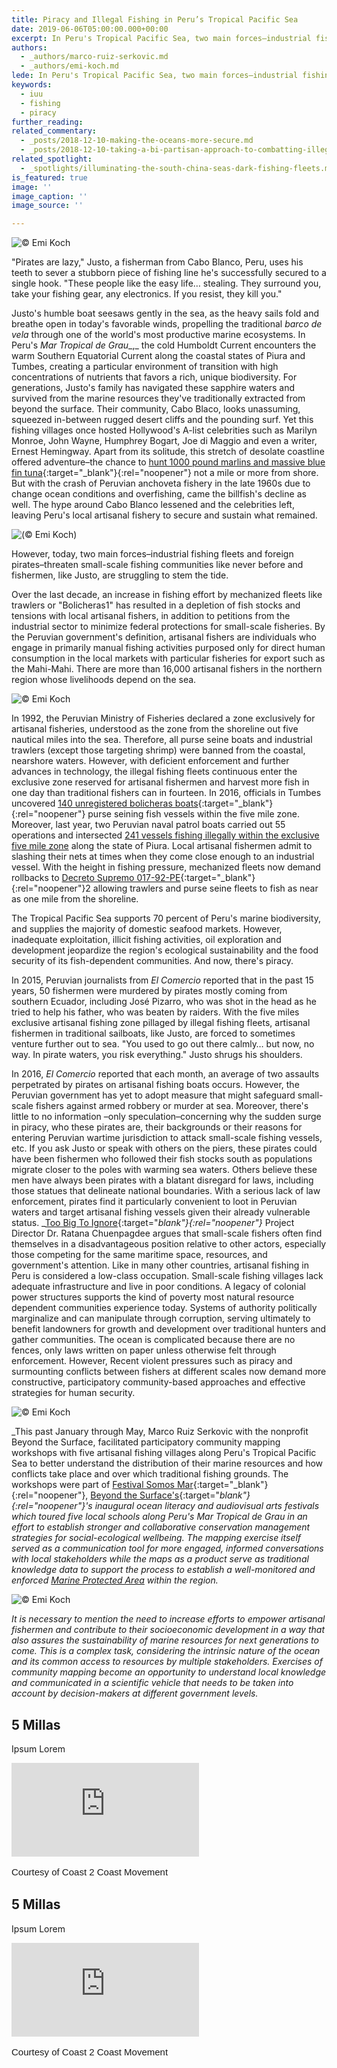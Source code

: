 ```yaml
---
title: Piracy and Illegal Fishing in Peru’s Tropical Pacific Sea
date: 2019-06-06T05:00:00.000+00:00
excerpt: In Peru's Tropical Pacific Sea, two main forces–industrial fishing fleets and foreign pirates–threaten small-scale fishing communities.
authors:
  - _authors/marco-ruiz-serkovic.md
  - _authors/emi-koch.md
lede: In Peru's Tropical Pacific Sea, two main forces–industrial fishing fleets and foreign pirates–threaten small-scale fishing communities.
keywords:
  - iuu
  - fishing
  - piracy
further_reading:
related_commentary:
  - _posts/2018-12-10-making-the-oceans-more-secure.md
  - _posts/2018-12-10-taking-a-bi-partisan-approach-to-combatting-illegal-fishing.md
related_spotlight:
  - _spotlights/illuminating-the-south-china-seas-dark-fishing-fleets.md
is_featured: true
image: ''
image_caption: ''
image_source: ''

---
```

![© Emi Koch](https://res.cloudinary.com/csisideaslab/image/upload/v1558463603/ocean/Peru__Artisanal-Fisherman-SU6A5363-2.jpg "Justo (whose name has been changed for his protection), as he gently tugs at the fishing line casted 20 minutes ago.")

"Pirates are lazy," Justo, a fisherman from Cabo Blanco, Peru, uses his teeth to sever a stubborn piece of fishing line he's successfully secured to a single hook. "These people like the easy life… stealing. They surround you, take your fishing gear, any electronics. If you resist, they kill you."

Justo's humble boat seesaws gently in the sea, as the heavy sails fold and breathe open in today's favorable winds, propelling the traditional _barco de vela_ through one of the world's most productive marine ecosystems. In Peru's _Mar Tropical de Grau__,_ the cold Humboldt Current encounters the warm Southern Equatorial Current along the coastal states of Piura and Tumbes, creating a particular environment of transition with high concentrations of nutrients that favors a rich, unique biodiversity. For generations, Justo's family has navigated these sapphire waters and survived from the marine resources they've traditionally extracted from beyond the surface. Their community, Cabo Blaco, looks unassuming, squeezed in-between rugged desert cliffs and the pounding surf. Yet this fishing villages once hosted Hollywood's A-list celebrities such as Marilyn Monroe, John Wayne, Humphrey Bogart, Joe di Maggio and even a writer, Ernest Hemingway. Apart from its solitude, this stretch of desolate coastline offered adventure–the chance to [hunt 1000 pound marlins and massive blue fin tuna](https://www.sportfishingmag.com/greatest-big-game-fishing-world-has-ever-known#page-20){:target="_blank"}{:rel="noopener"} not a mile or more from shore. But with the crash of Peruvian anchoveta fishery in the late 1960s due to change ocean conditions and overfishing, came the billfish's decline as well. The hype around Cabo Blanco lessened and the celebrities left, leaving Peru's local artisanal fishery to secure and sustain what remained.

![(© Emi Koch)](https://res.cloudinary.com/csisideaslab/image/upload/v1558463603/ocean/Peru__Traditional-Fisherman-Small-Catch-SU6A4980-2_SU6A5060 "<strong>LEFT:</strong> Pirates likely target artisanal fishing boats since Peru’s small-scale fishermen are already in a vulnerable position; living in poverty and without adequate infrastructure, access to healthcare, nor support from the government, especially law enforcement <span style=\"font-family: proxima-nova,sans-serif;font-size: .8125rem; color: #767676;line-height: .92;letter-spacing: .3px;\">(© Emi Koch)</span> <strong>RIGHT:</strong> Artisanal fishermen return with a small catch after an early morning spent on the water. Many of Peru’s small-scale fishermen still use traditional fishing methods and their boats powered by the wind alone.")

However, today, two main forces–industrial fishing fleets and foreign pirates–threaten small-scale fishing communities like never before and fishermen, like Justo, are struggling to stem the tide.

Over the last decade, an increase in fishing effort by mechanized fleets like trawlers or "Bolicheras1" has resulted in a depletion of fish stocks and tensions with local artisanal fishers, in addition to petitions from the industrial sector to minimize federal protections for small-scale fisheries. By the Peruvian government's definition, artisanal fishers are individuals who engage in primarily manual fishing activities purposed only for direct human consumption in the local markets with particular fisheries for export such as the Mahi-Mahi. There are more than 16,000 artisanal fishers in the northern region whose livelihoods depend on the sea.

![© Emi Koch](https://res.cloudinary.com/csisideaslab/image/upload/v1558463603/ocean/Peru__Bass-Seabass-Rockfish-SU6A5469-2.jpg "This morning’s catch: Doncella or “Maiden” (Rose thread-fin bass, Splittail bass), Cabrilla (Peruvian rock seabass), and Diablito or “Little Devil” (Semaphore rockfish).")

In 1992, the Peruvian Ministry of Fisheries declared a zone exclusively for artisanal fisheries, understood as the zone from the shoreline out five nautical miles into the sea. Therefore, all purse seine boats and industrial trawlers (except those targeting  shrimp) were banned from the coastal, nearshore waters. However, with deficient enforcement and further advances in technology, the illegal fishing fleets continuous enter the exclusive zone reserved for artisanal fishermen and harvest more fish in one day than traditional fishers can in fourteen. In 2016, officials in Tumbes uncovered [140 unregistered bolicheras boats](https://elcomercio.pe/peru/tumbes/cerca-140-naves-pescan-5-millas-tumbes-230065){:target="_blank"}{:rel="noopener"} purse seining fish vessels within the five mile zone. Moreover, last year, two Peruvian naval patrol boats carried out 55 operations and intersected [241 vessels fishing illegally within the exclusive five mile zone](https://elcomercio.pe/peru/piura-bolicheras-extraen-recurso-marino-area-pesca-artesanal-noticia-498298) along the state of Piura. Local artisanal fishermen admit to slashing their nets at times when they come close enough to an industrial vessel. With the height in fishing pressure, mechanized fleets now demand rollbacks to [Decreto Supremo 017-92-PE](http://www2.produce.gob.pe/dispositivos/publicaciones/ds017-92-pe.pdf){:target="_blank"}{:rel="noopener"}2 allowing trawlers and purse seine fleets to fish as near as one mile from the shoreline.

The Tropical Pacific Sea supports 70 percent of Peru's marine biodiversity, and supplies the majority of domestic seafood markets. However, inadequate exploitation, illicit fishing activities, oil exploration and development jeopardize the region's ecological sustainability and the food security of its fish-dependent communities. And now, there's piracy.

In 2015, Peruvian journalists from _El Comercio_ reported that in the past 15 years, 50 fishermen were murdered by pirates mostly coming from southern Ecuador, including José Pizarro, who was shot in the head as he tried to help his father, who was beaten by raiders. With the five miles exclusive artisanal fishing zone pillaged by illegal fishing fleets, artisanal fishermen in traditional sailboats, like Justo, are forced to sometimes venture further out to sea. "You used to go out there calmly… but now, no way. In pirate waters, you risk everything." Justo shrugs his shoulders.

In 2016, _El Comercio_ reported that each month, an average of two assaults perpetrated by pirates on artisanal fishing boats occurs. However, the Peruvian government has yet to adopt measure that might safeguard small-scale fishers against armed robbery or murder at sea. Moreover, there's little to no information –only speculation–concerning why the sudden surge in piracy, who these pirates are, their backgrounds or their reasons for entering Peruvian wartime jurisdiction to attack small-scale fishing vessels, etc. If you ask Justo or speak with others on the piers, these pirates could have been fishermen who followed their fish stocks south as populations migrate closer to the poles with warming sea waters. Others believe  these men have always been pirates with a blatant disregard for laws, including those statues that delineate national boundaries. With a serious lack of law enforcement, pirates find it particularly convenient to loot in Peruvian waters and target artisanal fishing vessels given their already vulnerable status. _[Too Big To Ignore](http://toobigtoignore.net/){:target="_blank"}{:rel="noopener"}_ Project Director Dr. Ratana Chuenpagdee argues that small-scale fishers often find themselves in a disadvantageous position relative to other actors, especially those competing for  the same maritime space, resources, and government's attention. Like in many other countries, artisanal fishing in Peru is considered a low-class occupation. Small-scale fishing villages lack adequate infrastructure and live in poor conditions. A legacy of colonial power structures supports the kind of poverty most natural resource dependent communities experience today. Systems of authority politically marginalize and can manipulate through corruption, serving ultimately to benefit landowners for growth and development over traditional hunters and gather communities. The ocean is complicated because there are no fences, only laws written on paper unless otherwise felt through enforcement.  However, Recent violent pressures such as piracy and surmounting conflicts between fishers at different scales now demand more constructive, participatory community-based approaches and effective strategies for human security.

![© Emi Koch](https://res.cloudinary.com/csisideaslab/image/upload/v1558463603/ocean/Peru__Mapping-Fishing-Grounds-SU6A4808-2.jpg "A small group of artisanal fishermen from Los Órganos, Peru indicate on the map their traditional fishing grounds and areas prone to conflicts in and outside 5-nautical mile zone legally designated for small-scale fisheries.")

_This past January through May, Marco Ruiz Serkovic with the nonprofit Beyond the Surface, facilitated participatory community mapping workshops with five artisanal fishing villages along Peru's Tropical Pacific Sea to better understand the distribution of their marine resources and how conflicts take place and over which traditional fishing grounds. The workshops were part of [Festival Somos Mar](https://www.coast2coastmovement.com/festivals){:target="_blank"}{:rel="noopener"}, [Beyond the Surface's](https://www.beyondthesurfaceinternational.org){:target="_blank"}{:rel="noopener"}'s inaugural ocean literacy and audiovisual arts festivals which toured five local schools along Peru's Mar Tropical de Grau in an effort to establish stronger and collaborative conservation management strategies for social-ecological wellbeing. The mapping exercise itself served as a communication tool for more engaged, informed conversations with local stakeholders while the maps as a product serve as traditional knowledge data to support the process to establish a well-monitored and enforced [Marine Protected Area](https://www.inkaterra.com/inkaterra-asociacion-org/en/research/ocean-forest/marine-protected-area-and-sustainable-fishing/) within the region._

![© Emi Koch](https://res.cloudinary.com/csisideaslab/image/upload/v1558463603/ocean/Peru__Traditional-Sailing-SU6A5441-2.jpg "Justo’s traditional barco de vela (sailboat) sways in the calm winds about 3-nautical miles from Cabo Blanco, Peru.")

_It is necessary to mention the need to increase efforts to empower artisanal fishermen and contribute to their socioeconomic development in a way that also assures the sustainability of marine resources for next generations to come. This is a complex task, considering the intrinsic nature of the ocean and its common access to resources by multiple stakeholders. Exercises of community mapping become an opportunity to understand local knowledge and communicated in a scientific vehicle that needs to be taken into account by decision-makers at different government levels._

## 5 Millas
Ipsum Lorem

<div class="video-wrapper post-feature-video"> <iframe allow="autoplay; encrypted-media" allowfullscreen="" frameborder="0" title="" src="https://www.youtube.com/embed/4BaDvN6M-V8"></iframe></div>

<p style="font-family: proxima-nova,sans-serif;font-size: .9375rem;line-height: 1.33;font-weight: 300;">Courtesy of Coast 2 Coast Movement</p>

## 5 Millas
Ipsum Lorem

<div class="video-wrapper post-feature-video"> <iframe allow="autoplay; encrypted-media" allowfullscreen="" frameborder="0" title="" src="https://www.youtube.com/embed/4BaDvN6M-V8"></iframe></div>

<p style="font-family: proxima-nova,sans-serif;font-size: .9375rem;line-height: 1.33;font-weight: 300;">Courtesy of Coast 2 Coast Movement</p>
